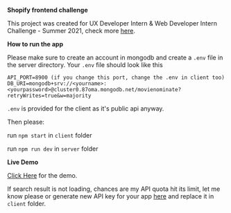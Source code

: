 **Shopify frontend challenge**

This project was created for UX Developer Intern & Web Developer Intern Challenge - Summer 2021, check more [here](https://docs.google.com/document/d/e/2PACX-1vSu41mbON8qXlkyg2dIzvmuQzKXPL11aznn0-javSbmOAwN81fsf_ra9CA2-Xq2KhdC61NJMBqt2ZFv/pub).

**How to run the app**

Please make sure to create an account in mongodb and create a `.env` file in the server directory. Your `.env` file should look like this

    API_PORT=8900 (if you change this port, change the .env in client too)
    DB_URI=mongodb+srv://<yourname>:<yourpassword>@cluster0.87oma.mongodb.net/movienominate?retryWrites=true&w=majority

`.env` is provided for the client as it's public api anyway.

Then please: 

run `npm start` in `client` folder

run `npm run dev` in `server` folder

**Live Demo**

[Click Here](https://shopify-challenge-01.netlify.app/) for the demo.

If search result is not loading, chances are my API quota hit its limit, let me know please or generate new API key for your app [here](http://www.omdbapi.com/apikey.aspx) and replace it in `client` folder. 
